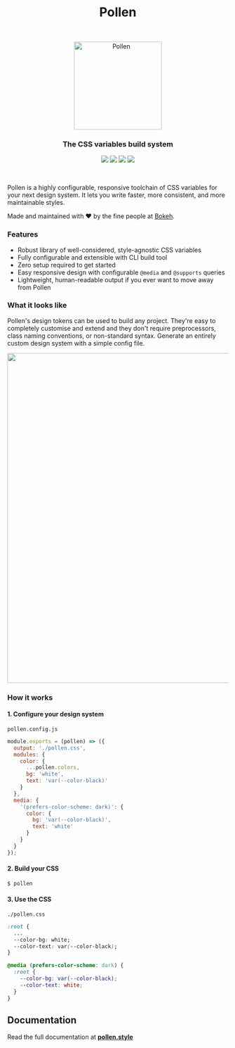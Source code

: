 <h1 align="center"> Pollen </h1> <br>
<p align="center">
  <a href="https://www.pollen.style/">
    <img alt="Pollen" title="Pollen" src="https://i.imgur.com/wensu33.png" width="200">
  </a>
</p>

<h3 align="center">The CSS variables build system</h3>

<p align="center">
  <img src="https://img.shields.io/npm/v/pollen-css.svg?style=flat" />
  <img src="https://img.badgesize.io/https://unpkg.com/pollen-css/pollen.css?compression=gzip&label=size">
  <img src="https://github.com/heybokeh/pollen/actions/workflows/main.yml/badge.svg">
  <img src="https://img.shields.io/npm/l/pollen-css">
</p>
  
<br/>

Pollen is a highly configurable, responsive toolchain of CSS variables for your next design system. It lets you write faster, more consistent, and more maintainable styles.

Made and maintained with ❤️ by the fine people at [Bokeh](https://bokeh.photo).

### Features

- Robust library of well-considered, style-agnostic CSS variables
- Fully configurable and extensible with CLI build tool
- Zero setup required to get started
- Easy responsive design with configurable `@media` and `@supports` queries
- Lightweight, human-readable output if you ever want to move away from Pollen

### What it looks like

Pollen's design tokens can be used to build any project. They're easy to completely customise and extend and they don't require preprocessors, class naming conventions, or non-standard syntax. Generate an entirely custom design system with a simple config file.

<p align="center">
  <img src="https://i.imgur.com/ZNfrTAz.jpg" width="750">
</p>

### How it works

#### 1. Configure your design system

`pollen.config.js`

```js
module.exports = (pollen) => ({
  output: './pollen.css',
  modules: {
    color: {
      ...pollen.colors,
      bg: 'white',
      text: 'var(--color-black)'
    }
  },
  media: {
    '(prefers-color-scheme: dark)': {
      color: {
        bg: 'var(--color-black)',
        text: 'white'
      }
    }
  }
});
```

#### 2. Build your CSS

```sh
$ pollen
```

#### 3. Use the CSS

`./pollen.css`

```css
:root {
  ...
  --color-bg: white;
  --color-text: var(--color-black);
}

@media (prefers-color-scheme: dark) {
  :root {
    --color-bg: var(--color-black);
    --color-text: white;
  }
}
```

## Documentation

Read the full documentation at **[pollen.style](https://www.pollen.style)**
